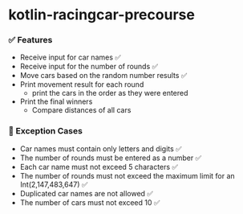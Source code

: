 # kotlin-racingcar-precourse

### ✅ Features

- Receive input for car names ✅
- Receive input for the number of rounds ✅
- Move cars based on the random number results ✅
- Print movement result for each round
    - print the cars in the order as they were entered
- Print the final winners
    - Compare distances of all cars

### 🚫 Exception Cases

- Car names must contain only letters and digits ✅
- The number of rounds must be entered as a number ✅
- Each car name must not exceed 5 characters ✅
- The number of rounds must not exceed the maximum limit for an Int(2,147,483,647) ✅
- Duplicated car names are not allowed ✅
- The number of cars must not exceed 10 ✅